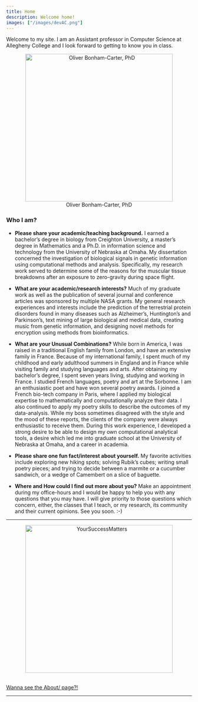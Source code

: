 ```yaml
---
title: Home
description: Welcome home!
images: ["/images/devAC.png"]
---
```

Welcome to my site. I am an Assistant professor in Computer Science at Allegheny College and I look forward to getting to know you in class.

<!-- ![Welcome](/images/me_dam_ii.png)
Oliver Bonham-Carter, PhD -->

<center>
<img src="images/main/me_dam_700.png" alt="Oliver Bonham-Carter, PhD" style="width:400px;"/>
</center>


<!-- add a line drop -->
<center>
&#x200B;
Oliver Bonham-Carter, PhD
&#x200B;
</center>

### Who I am?

+ __Please share your academic/teaching background.__
I earned a bachelor’s degree in biology from Creighton University, a master’s degree in Mathematics and a Ph.D. in information science and technology from the University of Nebraska at Omaha. My dissertation concerned the investigation of biological signals in genetic information using computational methods and analysis. Specifically, my research work served to determine some of the reasons for the muscular tissue breakdowns after an exposure to zero-gravity during space flight.

+ __What are your academic/research interests?__
Much of my graduate work as well as the publication of several journal and conference articles was sponsored by multiple NASA grants. My general research experiences and interests include the prediction of the terrestrial protein disorders found in many diseases such as Alzheimer’s, Huntington’s and Parkinson’s, text mining of large biological and medical data, creating music from genetic information, and designing novel methods for encryption using methods from bioinformatics.

+ __What are your Unusual Combinations?__
While born in America, I was raised in a traditional English family from London, and have an extensive family in France. Because of my international family, I spent much of my childhood and early adulthood summers in England and in France while visiting family and studying languages and arts. After obtaining my bachelor’s degree, I spent seven years living, studying and working in France. I studied French languages, poetry and art at the Sorbonne. I am an enthusiastic poet and have won several poetry awards. I joined a French bio-tech company in Paris, where I applied my biological expertise to mathematically and computationally analyze their data. I also continued to apply my poetry skills to describe the outcomes of my data-analysis. While my boss sometimes disagreed with the style and the mood of these reports, the clients of the company were always enthusiastic to receive them. During this work experience, I developed a strong desire to be able to design my own computational analytical tools, a desire which led me into graduate school at the University of Nebraska at Omaha, and a career in academia.

+ __Please share one fun fact/interest about yourself.__
My favorite activities include exploring new hiking spots; solving Rubik’s cubes; writing small poetry pieces; and trying to decide between a marmite or a cucumber sandwich, or a wedge of Camembert on a slice of baguette.

+ __Where and How could I find out more about you?__
Make an appointment during my office-hours and I would be happy to help you with any questions that you may have. I will give priority to those questions which concern, either, the classes that I teach, or my research, its community and their current opinions. See you soon. :-)

---


<center>
<img src="/images/regalia.png" alt="YourSuccessMatters" style="width:400px;"/>
</center>

<!-- add a line drop -->
<center>
&#x200B;
</center>

<!-- ![YourSuccessMatters](/images/regalia.png) -->




[Wanna see the About/ page?!](/about)

---
